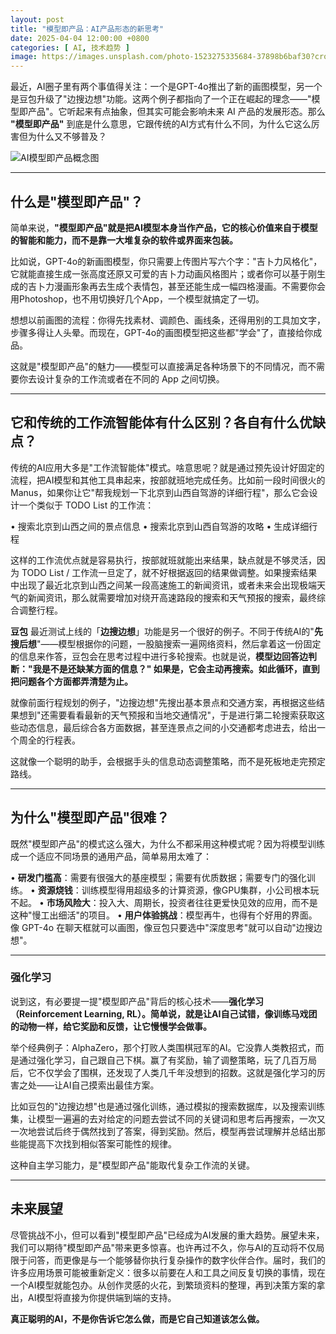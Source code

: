 ```yaml
---
layout: post
title: "模型即产品：AI产品形态的新思考"
date: 2025-04-04 12:00:00 +0800
categories: [ AI, 技术趋势 ]
image: https://images.unsplash.com/photo-1523275335684-37898b6baf30?crop=entropy&cs=tinysrgb&fit=max&fm=jpg&ixid=M3w3MzMxMzB8MHwxfHNlYXJjaHw2fHxBSSUyMGJyYWluJTIwZGlnaXRhbCUyMGNvbmNlcHQlMjB0ZWNobm9sb2d5JTIwcHJvZHVjdCUyMG1vZGVsfGVufDB8fHx8MTc0Mzc4NTY3OXww&ixlib=rb-4.0.3&q=80&w=1080
---
```


最近，AI圈子里有两个事值得关注：一个是GPT-4o推出了新的画图模型，另一个是豆包升级了"边搜边想"功能。这两个例子都指向了一个正在崛起的理念——"模型即产品"。它听起来有点抽象，但其实可能会影响未来 AI 产品的发展形态。那么 **"模型即产品"** 到底是什么意思，它跟传统的AI方式有什么不同，为什么它这么厉害但为什么又不够普及？

![AI模型即产品概念图](https://images.unsplash.com/photo-1526374965328-7f61d4dc18c5?crop=entropy&cs=tinysrgb&fit=max&fm=jpg&ixid=M3w3MzMxMzB8MHwxfHNlYXJjaHwzfHxkaWdpdGFsJTIwYnJhaW4lMjBBSSUyMG5ldXJhbCUyMG5ldHdvcmslMjB0ZWNobm9sb2d5fGVufDB8fHx8MTc0Mzc4NTY5N3ww&ixlib=rb-4.0.3&q=80&w=750)

---

## 什么是"模型即产品"？

简单来说，**"模型即产品"就是把AI模型本身当作产品，它的核心价值来自于模型的智能和能力，而不是靠一大堆复杂的软件或界面来包装。**

比如说，GPT-4o的新画图模型，你只需要上传图片写六个字："吉卜力风格化"，它就能直接生成一张高度还原又可爱的吉卜力动画风格图片；或者你可以基于刚生成的吉卜力漫画形象再去生成个表情包，甚至还能生成一幅四格漫画。不需要你会用Photoshop，也不用切换好几个App，一个模型就搞定了一切。

想想以前画图的流程：你得先找素材、调颜色、画线条，还得用别的工具加文字，步骤多得让人头晕。而现在，GPT-4o的画图模型把这些都"学会"了，直接给你成品。

这就是"模型即产品"的魅力——模型可以直接满足各种场景下的不同情况，而不需要你去设计复杂的工作流或者在不同的 App 之间切换。

---

## 它和传统的工作流智能体有什么区别？各自有什么优缺点？

传统的AI应用大多是"工作流智能体"模式。啥意思呢？就是通过预先设计好固定的流程，把AI模型和其他工具串起来，按部就班地完成任务。比如前一段时间很火的 Manus，如果你让它"帮我规划一下北京到山西自驾游的详细行程"，那么它会设计一个类似于 TODO List 的工作流：

• 搜索北京到山西之间的景点信息
• 搜索北京到山西自驾游的攻略
• 生成详细行程

这样的工作流优点就是容易执行，按部就班就能出来结果，缺点就是不够灵活，因为 TODO List / 工作流一旦定了，就不好根据返回的结果做调整。如果搜索结果中出现了最近北京到山西之间某一段高速施工的新闻资讯，或者未来会出现极端天气的新闻资讯，那么就需要增加对绕开高速路段的搜索和天气预报的搜索，最终综合调整行程。

**豆包** 最近测试上线的「**边搜边想**」功能是另一个很好的例子。不同于传统AI的"**先搜后想**"——模型根据你的问题，一股脑搜索一遍网络资料，然后拿着这一份固定的信息来作答，豆包会在思考过程中进行多轮搜索。也就是说，**模型边回答边判断："我是不是还缺某方面的信息？" 如果是，它会主动再搜索。如此循环，直到把问题各个方面都弄清楚为止。**

就像前面行程规划的例子，"边搜边想"先搜出基本景点和交通方案，再根据这些结果想到"还需要看看最新的天气预报和当地交通情况"，于是进行第二轮搜索获取这些动态信息，最后综合各方面数据，甚至连景点之间的小交通都考虑进去，给出一个周全的行程表。

这就像一个聪明的助手，会根据手头的信息动态调整策略，而不是死板地走完预定路线。

---

## 为什么"模型即产品"很难？

既然"模型即产品"的模式这么强大，为什么不都采用这种模式呢？因为将模型训练成一个适应不同场景的通用产品，简单易用太难了：

• **研发门槛高**：需要有很强大的基座模型；需要有优质数据；需要专门的强化训练。
• **资源烧钱**：训练模型得用超级多的计算资源，像GPU集群，小公司根本玩不起。
• **市场风险大**：投入大、周期长，投资者往往更爱快见效的应用，而不是这种"慢工出细活"的项目。
• **用户体验挑战**：模型再牛，也得有个好用的界面。像 GPT-4o 在聊天框就可以画图，像豆包只要选中"深度思考"就可以自动"边搜边想"。

---

### 强化学习

说到这，有必要提一提"模型即产品"背后的核心技术——**强化学习（Reinforcement Learning, RL）。简单说，就是让AI自己试错，像训练马戏团的动物一样，给它奖励和反馈，让它慢慢学会做事。**

举个经典例子：AlphaZero，那个打败人类围棋冠军的AI。它没靠人类教招式，而是通过强化学习，自己跟自己下棋。赢了有奖励，输了调整策略，玩了几百万局后，它不仅学会了围棋，还发现了人类几千年没想到的招数。这就是强化学习的厉害之处——让AI自己摸索出最佳方案。

比如豆包的"边搜边想"也是通过强化训练，通过模拟的搜索数据库，以及搜索训练集，让模型一遍遍的去对给定的问题去尝试不同的关键词和思考后再搜索，一次又一次地尝试后终于偶然找到了答案，得到奖励。然后，模型再尝试理解并总结出那些能提高下次找到相似答案可能性的规律。

这种自主学习能力，是"模型即产品"能取代复杂工作流的关键。

---

## 未来展望

尽管挑战不小，但可以看到"模型即产品"已经成为AI发展的重大趋势。展望未来，我们可以期待"模型即产品"带来更多惊喜。也许再过不久，你与AI的互动将不仅局限于问答，而更像是与一个能够替你执行复杂操作的数字伙伴合作。届时，我们的许多应用场景可能被重新定义：很多以前要在人和工具之间反复切换的事情，现在一个AI模型就能包办。从创作灵感的火花，到繁琐资料的整理，再到决策方案的拿出，AI模型将直接为你提供端到端的支持。

**真正聪明的AI，不是你告诉它怎么做，而是它自己知道该怎么做。** 